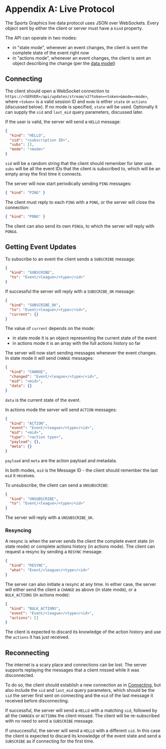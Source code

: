 # Appendix A: Live Protocol

The Sports Graphics live data protocol uses JSON over WebSockets. Every object sent by either the client or server must have a `kind` property.

The API can operate in two modes:

- in "state mode", whenever an event changes, the client is sent the complete state of the event right now
- in "actions mode", whenever an event changes, the client is sent an object describing the change (per the [data model](./02-data-model.md))

## Connecting

The client should open a WebSocket connection to `https://<SERVER>/api/updates/stream/v2?token=<token>&mode=<mode>`, where `<token>` is a valid session ID and `mode` is either `state` or `actions` (discussed below). If no mode is specified, `state` will be used. Optionally it can supply the `sid` and `last_mid` query parameters, discussed later.

If the user is valid, the server will send a `HELLO` message:

```json
{
  "kind": "HELLO",
  "sid": "<subscription ID>",
  "subs": [],
  "mode": "<mode>"
}
```

`sid` will be a random string that the client should remember for later use. `subs` will be all the event IDs that the client is subscribed to, which will be an empty array the first time it connects.

The server will now start periodically sending `PING` messages:

```json
{ "kind": "PING" }
```

The client must reply to each `PING` with a `PONG`, or the server will close the connection:

```json
{ "kind": "PONG" }
```

The client can also send its own `PING`s, to which the server will reply with `PONG`s.

## Getting Event Updates

To subscribe to an event the client sends a `SUBSCRIBE` message:

```json
{
  "kind": "SUBSCRIBE",
  "to": "Event/<league>/<type>/<id>"
}
```

If successful the server will reply with a `SUBSCRIBE_OK` message:

```json
{
  "kind": "SUBSCRIBE_OK",
  "to": "Event/<league>/<type>/<id>",
  "current": {}
}
```

The value of `current` depends on the mode:

- in state mode it is an object representing the current state of the event
- in actions mode it is an array with the full actions history so far

The server will now start sending messages whenever the event changes. In state mode it will send `CHANGE` messages:

```json
{
  "kind": "CHANGE",
  "changed": "Event/<league>/<type>/<id>",
  "mid": "<mid>",
  "data": {}
}
```

`data` is the current state of the event.

In actions mode the server will send `ACTION` messages:

```json
{
  "kind": "ACTION",
  "event": "Event/<league>/<type>/<id>",
  "mid": "<mid>",
  "type": "<action type>",
  "payload": {},
  "meta": {}
}
```

`payload` and `meta` are the action payload and metadata.

In both modes, `mid` is the Message ID - the client should remember the last `mid` it receives.

To unsubscribe, the client can send a `UNSUBSCRIBE`:

```json
{
  "kind": "UNSUBSCRIBE",
  "to": "Event/<league>/<type>/<id>"
}
```

The server will reply with a `UNSUBSCRIBE_OK`.

### Resyncing

A resync is when the server sends the client the complete event state (in state mode) or complete actions history (in actions mode). The client can request a resync by sending a `RESYNC` message:

```json
{
  "kind": "RESYNC",
  "what": "Event/<league>/<type>/<id>"
}
```

The server can also initiate a resync at any time. In either case, the server will either send the client a `CHANGE` as above (in state mode), or a `BULK_ACTIONS` (in actions mode):

```json
{
  "kind": "BULK_ACTIONS",
  "event": "Event/<league>/<type>/<id>",
  "actions": []
}
```

The client is expected to discard its knowledge of the action history and use the `actions` it has just received.

## Reconnecting

The internet is a scary place and connections can be lost. The server supports replaying the messages that a client missed while it was disconnected.

To do so, the client should establish a new connection as in [Connecting](#connecting), but also include the `sid` and `last_mid` query parameters, which should be the `sid` the server first sent on connecting and the `mid` of the last message it received before disconnecting.

If successful, the server will send a `HELLO` with a matching `sid`, followed by all the `CHANGE`s or `ACTION`s the client missed. The client will be re-subscribed with no need to send a `SUBSCRIBE` message.

If unsuccessful, the server will send a `HELLO` with a different `sid`. In this case the client is expected to discard its knowledge of the event state and send a `SUBSCRIBE` as if connecting for the first time.
